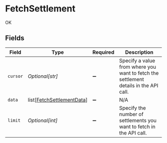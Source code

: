 # FetchSettlement

OK


## Fields

| Field                                                                                | Type                                                                                 | Required                                                                             | Description                                                                          |
| ------------------------------------------------------------------------------------ | ------------------------------------------------------------------------------------ | ------------------------------------------------------------------------------------ | ------------------------------------------------------------------------------------ |
| `cursor`                                                                             | *Optional[str]*                                                                      | :heavy_minus_sign:                                                                   | Specify a value from where you want to fetch the settlement details in the API call. |
| `data`                                                                               | list[[FetchSettlementData](../../models/shared/fetchsettlementdata.md)]              | :heavy_minus_sign:                                                                   | N/A                                                                                  |
| `limit`                                                                              | *Optional[int]*                                                                      | :heavy_minus_sign:                                                                   | Specify the number of settlements you want to fetch in the API call.                 |